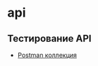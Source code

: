 # api
## Тестирование API
 - [Postman коллекция](https://www.postman.com/galactic-trinity-675719/workspace/demoshopping/collection/19886596-8703a4be-d5a0-444e-8efc-5d0694a920e6?action=share&creator=19886596&active-environment=19886596-224143ea-8b1e-49d6-b66d-abbb888d613d)
